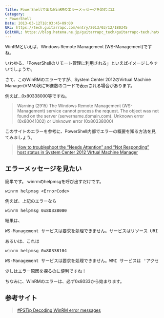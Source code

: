 ```yaml
---
Title: PowerShellで出たWinRMのエラーメッセージを読むには
Category:
- PowerShell
Date: 2013-03-12T18:03:45+09:00
URL: https://tech.guitarrapc.com/entry/2013/03/12/180345
EditURL: https://blog.hatena.ne.jp/guitarrapc_tech/guitarrapc-tech.hatenablog.com/atom/entry/11696248318757675542
---
```


WinRMといえば、Windows Remote Management (WS-Management)ですね。

いわゆる、「PowerShellのリモート管理に利用される」といえばイメージしやすいでしょうか。

さて、このWinRMのエラーですが、System Center 2012のVirtual Machine Manager(VMM)状に16進数のコードで表示される場合があります。

例えば…0x80338000等ですね。
<blockquote>Warning (2915)
 The Windows Remote Management (WS-Management) service cannot process the request. The object was not found on the server (servername.domain.com).
 Unknown error (0x80041002) or Unknown error (0x80338000)</blockquote>

このサイトのエラーを参考に、PowerShell内部でエラーの概要を知る方法を見てみましょう。
<blockquote><a href="http://www.teachnovice.com/1219/troubleshoot-attention-responding-virtual-machine-manager" target="_blank">How to troubleshoot the “Needs Attention” and “Not Responding” host status in System Center 2012 Virtual Machine Manager</a></blockquote>



<h2>エラーメッセージを見たい</h2>

簡単です。
winrmのhelpmsgを呼び出すだけです。
<pre class="brush: powershell">
winrm helpmsg &lt;ErrorCode&gt;
</pre>

例えば、上記のエラーなら
<pre class="brush: powershell">
winrm helpmsg 0x80338000
</pre>

結果は、
<pre class="brush: powershell">
WS-Management サービスは要求を処理できません。サービスはリソース URI およびセレクターによって識別されたリソースを見つけられません。
</pre>


あるいは、これは
<pre class="brush: powershell">
winrm helpmsg 0x80338104
</pre>

<pre class="brush: powershell">
WS-Management サービスは要求を処理できません。WMI サービスは 'アクセスが拒否されました' というエラーを返しました。
</pre>

少しはエラー原因を探るのに便利ですね！

ちなみに、WinRMのエラーは、必ず0x8033から始まります。

<h2>参考サイト</h2>
<blockquote><a href="http://www.powershellmagazine.com/2013/03/06/pstip-decoding-winrm-error-messages/" target="_blank">#PSTip Decoding WinRM error messages</a></blockquote>
